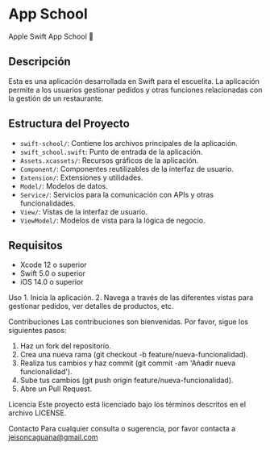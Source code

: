 # App School

Apple Swift App School 🍎

## Descripción

Esta es una aplicación desarrollada en Swift para el escuelita. La aplicación permite a los usuarios gestionar pedidos y otras funciones relacionadas con la gestión de un restaurante.

## Estructura del Proyecto

  - `swift-school/`: Contiene los archivos principales de la aplicación.
  - `swift_school.swift`: Punto de entrada de la aplicación.
  - `Assets.xcassets/`: Recursos gráficos de la aplicación.
  - `Component/`: Componentes reutilizables de la interfaz de usuario.
  - `Extension/`: Extensiones y utilidades.
  - `Model/`: Modelos de datos.
  - `Service/`: Servicios para la comunicación con APIs y otras funcionalidades.
  - `View/`: Vistas de la interfaz de usuario.
  - `ViewModel/`: Modelos de vista para la lógica de negocio.

## Requisitos

- Xcode 12 o superior
- Swift 5.0 o superior
- iOS 14.0 o superior


Uso
    1. Inicia la aplicación.
    2. Navega a través de las diferentes vistas para gestionar pedidos, ver detalles de productos, etc.

Contribuciones
Las contribuciones son bienvenidas. Por favor, sigue los siguientes pasos:
1. Haz un fork del repositorio.
2. Crea una nueva rama (git checkout -b feature/nueva-funcionalidad).
3. Realiza tus cambios y haz commit (git commit -am 'Añadir nueva funcionalidad').
4. Sube tus cambios (git push origin feature/nueva-funcionalidad).
5. Abre un Pull Request.

Licencia
Este proyecto está licenciado bajo los términos descritos en el archivo LICENSE.

Contacto
Para cualquier consulta o sugerencia, por favor contacta a jeisoncaguana@gmail.com

